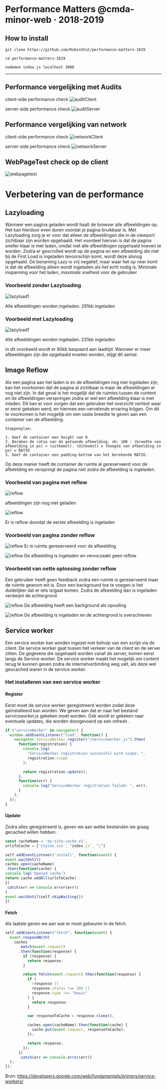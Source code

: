 # Performance Matters @cmda-minor-web · 2018-2019

## How to install

```
git clone https://github.com/RobinStut/performance-matters-1819

cd performance-matters-1819

nodemon index.js localhost 3000

```

---

## Performance vergelijking met Audits

client-side performance check
![auditClient](auditClient.png)

server-side performance check
![auditServer](auditServer.png)

## Performance vergelijking van network

client-side performance check
![networkClient](networkClient.png)

server-side performance check
![networkServer](networkServer.png)

## WebPageTest check op de client

![webpagetest](webpagetest.png)

# Verbetering van de performance

## Lazyloading

Wanneer een pagina geladen wordt haalt de browser alle afbeeldingen op. Het kan hierdoor even duren voordat je pagina bruikbaar is. Met Lazyloading zorg je er voor dat alleen de afbeeldingen die in de viewport zichtbaar zijn worden opgehaald. Het voordeel hiervan is dat de pagina sneller klaar is met laden, omdat niet alle afbeeldingen opgehaald hoeven te worden. Zodra er gescrolled wordt op de pagina en een afbeelding die niet bij de First Load is ingeladen tevoorschijn komt, wordt deze alsnog opgehaald. De benaming Lazy is vrij negatief, maar waar het op neer komt is dat de afbeelding alleen wordt ingeladen als het echt nodig is. Minimale inspanning voor het laden, _maximale_ snelheid voor de gebruiker

### Voorbeeld zonder Lazyloading

![lazyload1](lazyload1.png)

Alle afbeeldingen worden ingeladen. 291kb ingeladen

### Voorbeeld met Lazyloading

![lazyload1](lazyload1.png)

Alle afbeeldingen worden ingeladen. 231kb ingeladen

In dit voorbeeld wordt er 60kb bespaard aan laadtijd. Wanneer er meer afbeeldingen zijn die opgehaald moeten worden, stijgt dit aantal.

## Image Reflow

Als een pagina aan het laden is en de afbeeldingen nog niet ingeladen zijn, kan het voorkomen dat de pagina al zichtbaar is maar de afbeeldingen er nog niet zijn. In dat geval is het mogelijk dat de ruimtes tussen de content en de afbeeldingen verspringen zodra er wel een afbeelding klaar is met inladen. Dit kan er voor zorgen dat een gebruiker het overzicht verliest waar er eerst gekeken werd, en hiermee een vervelende ervaring krijgen. Om dit te voorkomen is het mogelijk om een vaste breedte te geven aan een container van de afbeelding.

```
Stappenplan:

1. Geef de container een height van 0
2. Bereken de ratio van de getoonde afbeelding. vb: 100 : (breedte van afbeelding in px) = (uitkomst). (Uitkomst) x (hoogte van afbeelding in px) = RATIO
3. Geef de container een padding-bottom van het berekende RATIO.
```

Op deze manier heeft de container de ruimte al gereserveerd voor de afbeelding en verspringt de pagina niet zodra de afbeelding is ingeladen.

### Voorbeeld van pagina met reflow

![reflow](reflow1.png)

afbeeldingen zijn nog niet geladen

![reflow](reflow2.png)

Er is reflow doordat de eerste afbeelding is ingeladen

### Voorbeeld van pagina zonder reflow

![reflow](reflow3.png)
Er is ruimte gereserveerd voor de afbeelding

![reflow](reflow5.png)
De afbeelding is ingeladen en veroorzaakt geen reflow

### Voorbeeld van nette oplossing zonder reflow

Een gebruiker heeft geen feedback zodra een ruimte is gereserveerd maar de ruimte gewoon wit is. Door een background toe te voegen is het duidelijker dat er iets is/gaat komen. Zodra de afbeelding dan is ingeladen verdwijnt de achtergrond.

![reflow](reflow4.png)
De afbeelding heeft een background als opvulling

![reflow](reflow5.png)
De afbeelding is ingeladen en de achtergrond is overschreven

## Service worker

Een service worker kan worden ingezet met behulp van een script via de client. De service worker gaat tussen het verkeer van de client en de server zitten. De gegevens die opgehaald worden vanaf de server, komen eerst langs de Service worker. De service worker maakt het mogelijk om content terug te kunnen geven zodra de internetverbinding weg valt, als deze wel geocached waren in de service worker.

### Het installeren van een service worker

#### Register

Eerst moet de service worker geregistreerd worden zodat deze geïnstalleerd kan worden.
We geven aan dat er naar het bestand _serviceworker.js_ gekeken moet worden. Ook wordt er gekeken naar eventuele updates, die worden doorgevoerd op een refresh .

```js
if ("serviceWorker" in navigator) {
  window.addEventListener("load", function() {
    navigator.serviceWorker.register("/serviceworker.js").then(
      function(registration) {
        console.log(
          "ServiceWorker registration successful with scope: ",
          registration.scope
        );

        return registration.update();
      },
      function(err) {
        console.log("ServiceWorker registration failed: ", err);
      }
    );
  });
}
```

#### Update

Zodra alles geregistreerd is, geven we aan welke bestanden we graag gecached willen hebben.

```js
const cacheName = 'my-site-cache-v1',
urlsToCache = ['styles.css', ‘index.js’, ‘/’]

self.addEventListener('install', function(event) {
event.waitUntil(
caches.open(cacheName)
.then(function(cache) {
console.log('Opened cache')
return cache.addAll(urlsToCache)
})
.catch(err => console.error(err))
)
event.waitUntil(self.skipWaiting())
})
```

#### Fetch

Als laatste geven we aan wat er moet gebeuren in de fetch.

```js
self.addEventListener("fetch", function(event) {
  event.respondWith(
    caches
      .match(event.request)
      .then(function(response) {
        if (response) {
          return response;
        }

        return fetch(event.request).then(function(response) {
          if (
            !response ||
            response.status !== 200 ||
            response.type !== "basic"
          ) {
            return response;
          }

          var responseToCache = response.clone();

          caches.open(cacheName).then(function(cache) {
            cache.put(event.request, responseToCache);
          });

          return response;
        });
      })
      .catch(err => console.error(err))
  );
});
```

Bron: https://developers.google.com/web/fundamentals/primers/service-workers/
